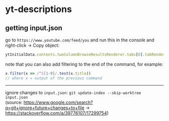 # yt-descriptions

## getting input.json
go to `https://www.youtube.com/feed/you` and run this in the console and right-click -> Copy object:
```js
ytInitialData.contents.twoColumnBrowseResultsRenderer.tabs[0].tabRenderer.content.sectionListRenderer.contents[2].itemSectionRenderer.contents[0].shelfRenderer.content.gridRenderer.items.map(x => x.gridPlaylistRenderer).filter(x => x !== undefined).map(x => new Object({ title: x.title.simpleText, playlistId: x.playlistId }))
```
note that you can also add filtering to the end of the command, for example:
```js
x.filter(x => /^S[1-9]/.test(x.title))
// where x = output of the previous command
```

---

ignore changes to `input.json`: `git update-index --skip-worktree input.json`  
(source: https://www.google.com/search?q=git+ignore+future+changes+to+file -> https://stackoverflow.com/a/39776107/17299754)

